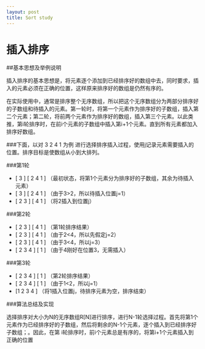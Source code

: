 ```yaml
---
layout: post
title: Sort study
---
```



# 插入排序
##基本思想及举例说明

插入排序的基本思想是，将元素逐个添加到已经排序好的数组中去，同时要求，插入的元素必须在正确的位置，这样原来排序好的数组是仍然有序的。

在实际使用中，通常是排序整个无序数组，所以把这个无序数组分为两部分排序好的子数组和待插入的元素。第一轮时，将第一个元素作为排序好的子数组，插入第二个元素；第二轮，将前两个元素作为排序好的数组，插入第三个元素。以此类推，第i轮排序时，在前i个元素的子数组中插入第i+1个元素。直到所有元素都加入排序好数组。

###下面，以对 3  2  4  1 为例
进行选择排序插入过程，使用j记录元素需要插入的位置。排序目标是使数组从小到大排列。

###第1轮
* [ 3 ]  [ 2  4  1 ] （最初状态，将第1个元素分为排序好的子数组，其余为待插入元素）
* [ 3 ]  [ 2  4  1 ]  （由于3>2，所以待插入位置j=1）
* [ 2  3 ]  [ 4  1 ]  （将2插入到位置j）

###第2轮
* [ 2  3 ]  [ 4  1 ] （第1轮排序结果）
* [ 2  3 ]  [ 4  1 ] （由于2<4，所以先假定j=2）
* [ 2  3 ]  [ 4  1 ] （由于3<4，所以j=3）
* [ 2  3  4 ]  [ 1 ] （由于4刚好在位置3，无需插入）

###第3轮
* [ 2  3  4 ]  [ 1 ] （第2轮排序结果）
* [ 2  3  4 ]  [ 1 ] （由于1<2，所以j=1）
* [1  2  3  4 ]    （将1插入位置j，待排序元素为空，排序结束）

###算法总结及实现

选择排序对大小为N的无序数组R[N]进行排序，进行N-1轮选择过程。首先将第1个元素作为已经排序好的子数组，然后将剩余的N-1个元素，逐个插入到已经排序好子数组；。因此，在第 i轮排序时，前i个元素总是有序的，将第i+1个元素插入到正确的位置
